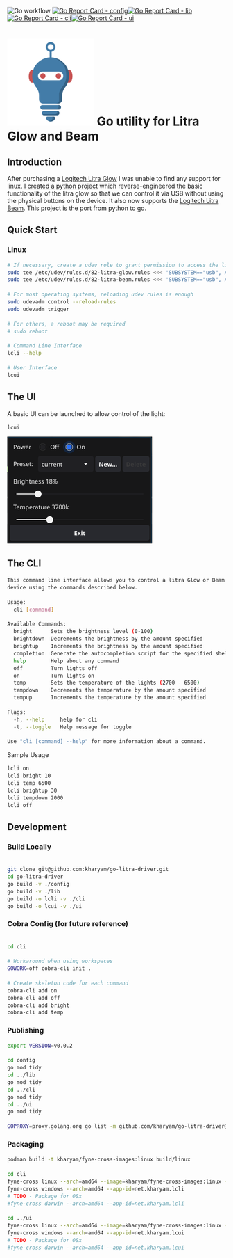 

![Go workflow](https://github.com/kharyam/go-litra-driver/actions/workflows/go.yml/badge.svg) [![Go Report Card - config](https://goreportcard.com/badge/github.com/kharyam/go-litra-driver/config)](https://goreportcard.com/report/github.com/kharyam/go-litra-driver/config)[![Go Report Card - lib](https://goreportcard.com/badge/github.com/kharyam/go-litra-driver/lib)](https://goreportcard.com/report/github.com/kharyam/go-litra-driver/lib)[![Go Report Card - cli](https://goreportcard.com/badge/github.com/kharyam/go-litra-driver/cli)](https://goreportcard.com/report/github.com/kharyam/go-litra-driver/cli)[![Go Report Card - ui](https://goreportcard.com/badge/github.com/kharyam/go-litra-driver/ui)](https://goreportcard.com/report/github.com/kharyam/go-litra-driver/ui)

# <img src="ui/Icon.png" alt="logo" width="200"/> Go utility for Litra Glow and Beam

## Introduction

After purchasing a [Logitech Litra Glow](https://www.logitech.com/en-us/products/lighting/litra-glow.946-000001.html) I was unable to find any support for linux. [I created a python project](https://github.com/kharyam/litra-driver) which reverse-engineered the basic functionality of the litra glow so that we can control it via USB without using the physical buttons on the device. It also now supports the [Logitech Litra Beam](https://www.logitech.com/en-us/products/lighting/litra-beam.946-000006.html). This project is the port from python to go.


## Quick Start

### Linux
```bash
# If necessary, create a udev role to grant permission to access the light
sudo tee /etc/udev/rules.d/82-litra-glow.rules <<< 'SUBSYSTEM=="usb", ATTR{idVendor}=="046d", ATTR{idProduct}=="c900",MODE="0666"'
sudo tee /etc/udev/rules.d/82-litra-beam.rules <<< 'SUBSYSTEM=="usb", ATTR{idVendor}=="046d", ATTR{idProduct}=="c901",MODE="0666"'

# For most operating systems, reloading udev rules is enough
sudo udevadm control --reload-rules
sudo udevadm trigger

# For others, a reboot may be required
# sudo reboot

# Command Line Interface
lcli --help

# User Interface
lcui

```

## The UI
A basic UI can be launched to allow control of the light:

```bash
lcui
```

![lcui Screen Shot](images/lcui.png)

## The CLI

```bash
This command line interface allows you to control a litra Glow or Beam 
device using the commands described below.

Usage:
  cli [command]

Available Commands:
  bright      Sets the brightness level (0-100)
  brightdown  Decrements the brightness by the amount specified
  brightup    Increments the brightness by the amount specified
  completion  Generate the autocompletion script for the specified shell
  help        Help about any command
  off         Turn lights off
  on          Turn lights on
  temp        Sets the temperature of the lights (2700 - 6500)
  tempdown    Decrements the temperature by the amount specified
  tempup      Increments the temperature by the amount specified

Flags:
  -h, --help     help for cli
  -t, --toggle   Help message for toggle

Use "cli [command] --help" for more information about a command.
```

Sample Usage
```bash
lcli on
lcli bright 10
lcli temp 6500
lcli brightup 30
lcli tempdown 2000
lcli off
```

## Development

### Build Locally

```bash

git clone git@github.com:kharyam/go-litra-driver.git
cd go-litra-driver
go build -v ./config
go build -v ./lib
go build -o lcli -v ./cli
go build -o lcui -v ./ui
```

### Cobra Config (for future reference)

```bash

cd cli

# Workaround when using workspaces
GOWORK=off cobra-cli init .

# Create skeleton code for each command
cobra-cli add on
cobra-cli add off
cobra-cli add bright
cobra-cli add temp
```

### Publishing

```bash
export VERSION=v0.0.2

cd config
go mod tidy
cd ../lib
go mod tidy
cd ../cli
go mod tidy
cd ../ui
go mod tidy

GOPROXY=proxy.golang.org go list -m github.com/kharyam/go-litra-driver@${VERSION}
```

### Packaging
```bash
podman build -t kharyam/fyne-cross-images:linux build/linux

cd cli
fyne-cross linux --arch=amd64 --image=kharyam/fyne-cross-images:linux --app-id=net.kharyam.lcli
fyne-cross windows --arch=amd64 --app-id=net.kharyam.lcli
# TODO - Package for OSx
#fyne-cross darwin --arch=amd64 --app-id=net.kharyam.lcli

cd ../ui
fyne-cross linux --arch=amd64 --image=kharyam/fyne-cross-images:linux --app-id=net.kharyam.lcui
fyne-cross windows --arch=amd64 --app-id=net.kharyam.lcui
# TODO - Package for OSx
#fyne-cross darwin --arch=amd64 --app-id=net.kharyam.lcui
```
